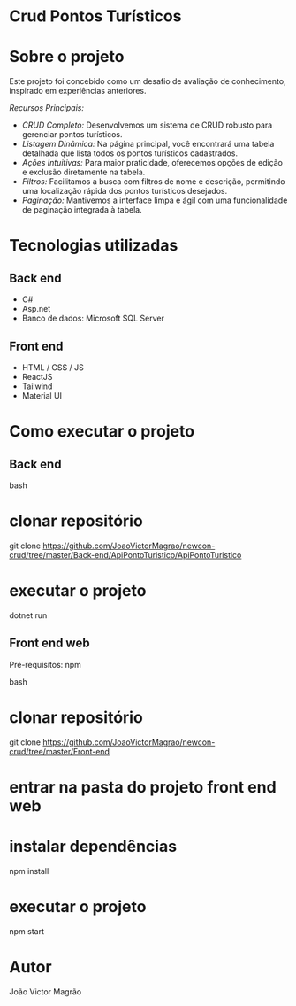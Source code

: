 # Crud Pontos Turísticos

# Sobre o projeto

Este projeto foi concebido como um desafio de avaliação de conhecimento, inspirado em experiências anteriores.

*Recursos Principais:*
- *CRUD Completo:* Desenvolvemos um sistema de CRUD robusto para gerenciar pontos turísticos.
- *Listagem Dinâmica:* Na página principal, você encontrará uma tabela detalhada que lista todos os pontos turísticos cadastrados.
- *Ações Intuitivas:* Para maior praticidade, oferecemos opções de edição e exclusão diretamente na tabela.
- *Filtros:* Facilitamos a busca com filtros de nome e descrição, permitindo uma localização rápida dos pontos turísticos desejados.
- *Paginação:* Mantivemos a interface limpa e ágil com uma funcionalidade de paginação integrada à tabela.


# Tecnologias utilizadas
## Back end
- C#
- Asp.net
- Banco de dados: Microsoft SQL Server
## Front end
- HTML / CSS / JS 
- ReactJS
- Tailwind
- Material UI


# Como executar o projeto

## Back end

bash
# clonar repositório
git clone https://github.com/JoaoVictorMagrao/newcon-crud/tree/master/Back-end/ApiPontoTuristico/ApiPontoTuristico

# executar o projeto
  dotnet run


## Front end web
Pré-requisitos: npm 

bash
# clonar repositório
git clone https://github.com/JoaoVictorMagrao/newcon-crud/tree/master/Front-end

# entrar na pasta do projeto front end web

# instalar dependências
npm install

# executar o projeto
npm start


# Autor

João Victor Magrão
